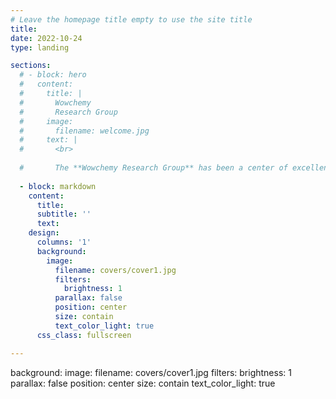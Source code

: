 ```yaml
---
# Leave the homepage title empty to use the site title
title:
date: 2022-10-24
type: landing

sections:
  # - block: hero
  #   content:
  #     title: |
  #       Wowchemy
  #       Research Group
  #     image:
  #       filename: welcome.jpg
  #     text: |
  #       <br>
        
  #       The **Wowchemy Research Group** has been a center of excellence for Artificial Intelligence research, teaching, and practice since its founding in 2016.
  
  - block: markdown
    content:
      title:
      subtitle: ''
      text:
    design:
      columns: '1'
      background:
        image: 
          filename: covers/cover1.jpg
          filters:
            brightness: 1
          parallax: false
          position: center
          size: contain
          text_color_light: true
      css_class: fullscreen

---
```


background:
  image:
    filename: covers/cover1.jpg
    filters:
      brightness: 1
    parallax: false
    position: center
    size: contain
    text_color_light: true